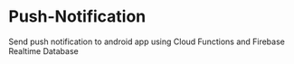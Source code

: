 # Push-Notification
Send push notification to android app using Cloud Functions and Firebase Realtime Database
